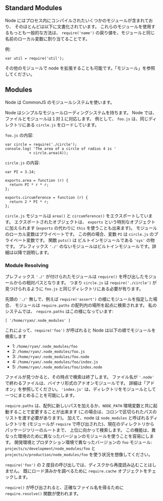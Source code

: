## Standard Modules

<!--
Node comes with a number of modules that are compiled in to the process,
most of which are documented below.  The most common way to use these modules
is with `require('name')` and then assigning the return value to a local
variable with the same name as the module.
-->
Node にはプロセス内にコンパイルされたいくつかのモジュールが含まれており、
そのほとんどは以下に文書化されています。
これらのモジュールを使用するもっとも一般的な方法は、
`require('name')` の戻り値を、モジュールと同じ名前のローカル変数に割り当てることです。

<!--
Example:
-->
例:

    var util = require('util');
    
<!--
It is possible to extend node with other modules.  See `'Modules'`
-->
その他のモジュールで node を拡張することも可能です。「モジュール」を参照してください。

## Modules

<!--
Node uses the CommonJS module system.
-->
Node は CommonJS のモジュールシステムを使います。

<!--
Node has a simple module loading system.  In Node, files and modules are in
one-to-one correspondence.  As an example, `foo.js` loads the module
`circle.js` in the same directory.
-->
Node はシンプルなモジュールローディングシステムを持ちます。
Node では、ファイルとモジュールは１対１に対応します。
例として、 `foo.js` は、同じディレクトリにある `circle.js` をロードしています。

<!--
The contents of `foo.js`:
-->
`foo.js` の内容:

    var circle = require('./circle');
    console.log( 'The area of a circle of radius 4 is '
               + circle.area(4));

<!--
The contents of `circle.js`:
-->
`circle.js` の内容:

    var PI = 3.14;

    exports.area = function (r) {
      return PI * r * r;
    };

    exports.circumference = function (r) {
      return 2 * PI * r;
    };

<!--
The module `circle.js` has exported the functions `area()` and
`circumference()`.  To export an object, add to the special `exports`
object.  (Alternatively, one can use `this` instead of `exports`.) Variables
local to the module will be private. In this example the variable `PI` is
private to `circle.js`. The function `puts()` comes from the module `'util'`,
which is a built-in module. Modules which are not prefixed by `'./'` are
built-in module--more about this later.
-->
`circle.js` モジュールは `area()` と `circumference()` をエクスポートしています。
エクスポートされたオブジェクトは、 `exports` という特別なオブジェクトに加えられます
(`exports` の代わりに `this` を使うことも出来ます)。
モジュールのローカル変数はプライベートです。
この例の場合、変数 `PI` は `circle.js` のプライベート変数です。
関数 `puts()` は ビルトインモジュールである `'sys'` の物です。
プレフィックス `'./'` のないモジュールはビルトインモジュールです。詳細は以降で説明します。

### Module Resolving

<!--
A module prefixed with `'./'` is relative to the file calling `require()`.
That is, `circle.js` must be in the same directory as `foo.js` for
`require('./circle')` to find it.
-->
プレフィックス `'./'` が付けられたモジュールは `require()` を呼び出したモジュールからの相対パスとなります。
つまり `circle.js` は `require('./circle')` が見つけられるように `foo.js` と同じディレクトリにある必要が有ります。

<!--
Without the leading `'./'`, like `require('assert')` the module is searched
for in the `require.paths` array. `require.paths` on my system looks like
this: 
-->
先頭の `'./'` 無しで、例えば `require('assert')` の様にモジュールを指定した場合、
モジュールは `require.paths` の配列内の場所を起点に検索されます。
私のシステムでは、 `require.paths` はこの様になっています: 

`[ '/home/ryan/.node_modules' ]`

<!--
That is, when `require('foo')` is called Node looks for:
-->
これによって、`require('foo')` が呼ばれると Node は以下の順でモジュールを検索します

* 1: `/home/ryan/.node_modules/foo`
* 2: `/home/ryan/.node_modules/foo.js`
* 3: `/home/ryan/.node_modules/foo.node`
* 4: `/home/ryan/.node_modules/foo/index.js`
* 5: `/home/ryan/.node_modules/foo/index.node`

<!--
interrupting once a file is found. Files ending in `'.node'` are binary Addon
Modules; see 'Addons' below. `'index.js'` allows one to package a module as
a directory.
-->
ファイルが見つかると、その時点で検索は終了します。
ファイル名が `'.node'` で終わるファイルは、バイナリ形式のアドオンモジュールです。
詳細は「アドオン」を参照してください。
`'index.js'` は、ディレクトリをモジュールとして一つにまとめることを可能にします。

<!--
`require.paths` can be modified at runtime by simply unshifting new
paths onto it, or at startup with the `NODE_PATH` environmental
variable (which should be a list of paths, colon separated).
Additionally node will search for directories called `node_modules` starting
at the current directory (of the module calling `require`) and upwards
towards the root of the package tree.
This feature makes it easy to have different module versions for different
environments. Imagine the situation where you have a devopment environment
and a production environment each with a different version of the `foo`
module: `projects/x/development/node_modules/foo` and
`projects/x/production/node_modules/foo`.
-->
`require.paths` は、配列に新しいパスを加えるか、`NODE_PATH` 環境変数と共に起動することで変更することが出来ます
(この場合は、コロンで区切られたパスのリストを渡す必要があります)。
加えて、node は `node_modules` と呼ばれるディレクトリを
(モジュールが `require` で呼び出された)、現在のディレクトリからパッケージツリーのルートまで、
上位に向かって検索します。
この機能は、異なった環境のために異なったバージョンのモジュールを使うことを容易にします。
開発環境とプロダクション環境で異なったバージョンの `foo` モジュール:
`projects/x/development/node_modules/foo` と `projects/x/production/node_modules/foo`
を使う状況を想像してください。


<!--
The second time `require('foo')` is called, it is not loaded again from
disk. It looks in the `require.cache` object to see if it has been loaded
before.
-->
`require('foo')` の 2 度目の呼び出しでは、ディスクから再度読み込むことはしません。
既にロード済みかを調べるために `require.cache` オブジェクトをチェックします。

<!--
To get the exact filename that will be loaded when `require()` is called, use
the `require.resolve()` function.
-->
`require()` が呼び出されると、正確なファイル名を得るために
`require.resolve()` 関数が使われます。
